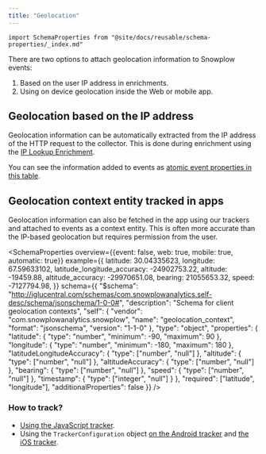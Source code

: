 ```yaml
---
title: "Geolocation"
---
```


```mdx-code-block
import SchemaProperties from "@site/docs/reusable/schema-properties/_index.md"
```

There are two options to attach geolocation information to Snowplow events:

1. Based on the user IP address in enrichments.
2. Using on device geolocation inside the Web or mobile app.

## Geolocation based on the IP address

Geolocation information can be automatically extracted from the IP address of the HTTP request to the collector.
This is done during enrichment using the [IP Lookup Enrichment](/docs/enriching-your-data/available-enrichments/ip-lookup-enrichment/index.md).

You can see the information added to events as [atomic event properties in this table](/docs/understanding-your-pipeline/canonical-event/index.md#location-fields).

## Geolocation context entity tracked in apps

Geolocation information can also be fetched in the app using our trackers and attached to events as a context entity.
This is often more accurate than the IP-based geolocation but requires permission from the user.

<SchemaProperties
  overview={{event: false, web: true, mobile: true, automatic: true}}
  example={{
    latitude: 30.04335623,
    longitude: 67.59633102,
    latitude_longitude_accuracy: -24902753.22,
    altitude: -19459.88,
    altitude_accuracy: -29970651.08,
    bearing: 21055653.32,
    speed: -7127794.98,
  }}
  schema={{ "$schema": "http://iglucentral.com/schemas/com.snowplowanalytics.self-desc/schema/jsonschema/1-0-0#", "description": "Schema for client geolocation contexts", "self": { "vendor": "com.snowplowanalytics.snowplow", "name": "geolocation_context", "format": "jsonschema", "version": "1-1-0" }, "type": "object", "properties": { "latitude": { "type": "number", "minimum": -90, "maximum": 90 }, "longitude": { "type": "number", "minimum": -180, "maximum": 180 }, "latitudeLongitudeAccuracy": { "type": ["number", "null"] }, "altitude": { "type": ["number", "null"] }, "altitudeAccuracy": { "type": ["number", "null"] }, "bearing": { "type": ["number", "null"] }, "speed": { "type": ["number", "null"] }, "timestamp": { "type": ["integer", "null"] } }, "required": ["latitude", "longitude"], "additionalProperties": false }} />

### How to track?

* [Using the JavaScript tracker](/docs/collecting-data/collecting-from-own-applications/javascript-trackers/web-tracker/tracker-setup/initialization-options/index.md#geolocation-context).
* Using the `TrackerConfiguration` object [on the Android tracker](https://snowplow.github.io/snowplow-android-tracker/snowplow-android-tracker/com.snowplowanalytics.snowplow.configuration/-tracker-configuration/geo-location-context.html) and [the iOS tracker](https://snowplow.github.io/snowplow-ios-tracker/documentation/snowplowtracker/trackerconfiguration/geolocationcontext(_:)).
